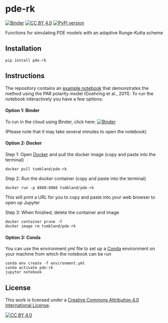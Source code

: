 # pde-rk

[![Binder](https://mybinder.org/badge_logo.svg)](https://mybinder.org/v2/gh/tsmbland/pde-rk/HEAD?filepath=%2Fscripts/simulate_par.ipynb)
[![CC BY 4.0][cc-by-shield]][cc-by]
[![PyPi version](https://badgen.net/pypi/v/pde-rk/)](https://pypi.org/project/pde-rk)

Functions for simulating PDE models with an adaptive Runge-Kutta scheme

## Installation

    pip install pde-rk

## Instructions

The repository contains an [example notebook](https://nbviewer.org/github/tsmbland/pde-rk/blob/master/scripts/simulate_par.ipynb) that demonstrates the method using the PAR polarity model (Goehring et al., 2011).
To run the notebook interactively you have a few options:

#### Option 1: Binder

To run in the cloud using Binder, click here: [![Binder](https://mybinder.org/badge_logo.svg)](https://mybinder.org/v2/gh/tsmbland/pde-rk/HEAD?filepath=%2Fscripts/simulate_par.ipynb)

(Please note that it may take several minutes to open the notebook)

#### Option 2: Docker

Step 1: Open [Docker](https://www.docker.com/products/docker-desktop/) and pull the docker image (copy and paste into the terminal)

    docker pull tsmbland/pde-rk

Step 2: Run the docker container (copy and paste into the terminal)

    docker run -p 8888:8888 tsmbland/pde-rk

This will print a URL for you to copy and paste into your web browser to open up Jupyter

Step 3: When finished, delete the container and image
    
    docker container prune -f
    docker image rm tsmbland/pde-rk

#### Option 3: Conda

You can use the environment.yml file to set up a [Conda](https://conda.io/projects/conda/en/latest/user-guide/getting-started.html) environment on your machine from which the notebook can be run

    conda env create -f environment.yml
    conda activate pde-rk
    jupyter notebook


## License

This work is licensed under a
[Creative Commons Attribution 4.0 International License][cc-by].

[![CC BY 4.0][cc-by-image]][cc-by]

[cc-by]: http://creativecommons.org/licenses/by/4.0/

[cc-by-image]: https://i.creativecommons.org/l/by/4.0/88x31.png

[cc-by-shield]: https://img.shields.io/badge/License-CC%20BY%204.0-lightgrey.svg

